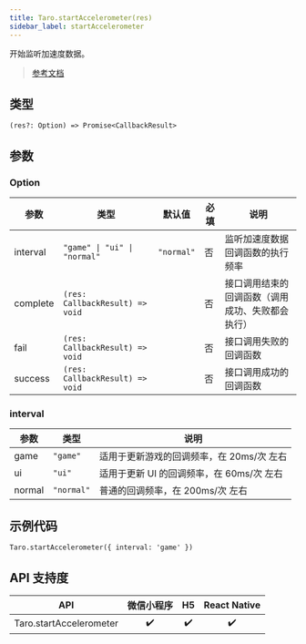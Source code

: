```yaml
---
title: Taro.startAccelerometer(res)
sidebar_label: startAccelerometer
---
```


开始监听加速度数据。

> [参考文档](https://developers.weixin.qq.com/miniprogram/dev/api/device/accelerometer/wx.startAccelerometer.html)

## 类型

```tsx
(res?: Option) => Promise<CallbackResult>
```

## 参数

### Option

<table>
  <thead>
    <tr>
      <th>参数</th>
      <th>类型</th>
      <th style={{ textAlign: "center"}}>默认值</th>
      <th style={{ textAlign: "center"}}>必填</th>
      <th>说明</th>
    </tr>
  </thead>
  <tbody>
    <tr>
      <td>interval</td>
      <td><code>&quot;game&quot; | &quot;ui&quot; | &quot;normal&quot;</code></td>
      <td style={{ textAlign: "center"}}><code>&quot;normal&quot;</code></td>
      <td style={{ textAlign: "center"}}>否</td>
      <td>监听加速度数据回调函数的执行频率</td>
    </tr>
    <tr>
      <td>complete</td>
      <td><code>(res: CallbackResult) =&gt; void</code></td>
      <td style={{ textAlign: "center"}}></td>
      <td style={{ textAlign: "center"}}>否</td>
      <td>接口调用结束的回调函数（调用成功、失败都会执行）</td>
    </tr>
    <tr>
      <td>fail</td>
      <td><code>(res: CallbackResult) =&gt; void</code></td>
      <td style={{ textAlign: "center"}}></td>
      <td style={{ textAlign: "center"}}>否</td>
      <td>接口调用失败的回调函数</td>
    </tr>
    <tr>
      <td>success</td>
      <td><code>(res: CallbackResult) =&gt; void</code></td>
      <td style={{ textAlign: "center"}}></td>
      <td style={{ textAlign: "center"}}>否</td>
      <td>接口调用成功的回调函数</td>
    </tr>
  </tbody>
</table>

### interval

<table>
  <thead>
    <tr>
      <th>参数</th>
      <th>类型</th>
      <th>说明</th>
    </tr>
  </thead>
  <tbody>
    <tr>
      <td>game</td>
      <td><code>&quot;game&quot;</code></td>
      <td>适用于更新游戏的回调频率，在 20ms/次 左右</td>
    </tr>
    <tr>
      <td>ui</td>
      <td><code>&quot;ui&quot;</code></td>
      <td>适用于更新 UI 的回调频率，在 60ms/次 左右</td>
    </tr>
    <tr>
      <td>normal</td>
      <td><code>&quot;normal&quot;</code></td>
      <td>普通的回调频率，在 200ms/次 左右</td>
    </tr>
  </tbody>
</table>

## 示例代码

```tsx
Taro.startAccelerometer({ interval: 'game' })
```

## API 支持度

|           API           | 微信小程序 | H5 | React Native |
|:-----------------------:|:-----:|:--:|:------------:|
| Taro.startAccelerometer |  ✔️   | ✔️ |      ✔️      |
